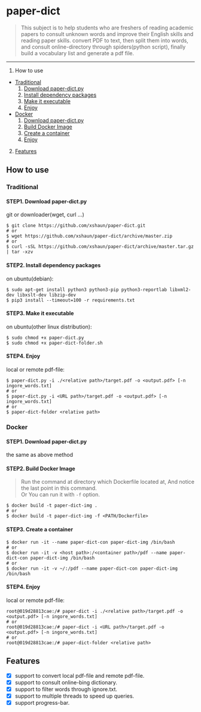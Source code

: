 # paper-dict
> This subject is to help students who are freshers of reading academic papers to consult unknown words and improve their English skills and reading paper skills.
> convert PDF to text, then split them into words, and consult online-directory through spiders(python script), finally build a vocabulary list and generate a pdf file.

---

1. How to use
  * [Traditional](#traditional)
    1. [Download paper-dict.py](#step1-download-paper-dictpy)
    2. [Install dependency packages](#step2-install-dependency-packages)
    3. [Make it executable](#step3-make-it-executable)
    4. [Enjoy](#step4-enjoy)
  * [Docker](#docker)
    1. [Download paper-dict.py](#step1-download-paper-dictpy-1)
    2. [Build Docker Image](#step2-build-docker-image)
    3. [Create a container](#step3-create-a-container)
    4. [Enjoy](#step4-enjoy-1)
2. [Features](#features)

## How to use

### Traditional

#### STEP1. Download paper-dict.py

git or downloader(wget, curl ...)
```Shell
$ git clone https://github.com/xshaun/paper-dict.git
# or
$ wget https://github.com/xshaun/paper-dict/archive/master.zip
# or
$ curl -sSL https://github.com/xshaun/paper-dict/archive/master.tar.gz | tar -xzv
```

#### STEP2. Install dependency packages

on ubuntu(debian):
```Shell
$ sudo apt-get install python3 python3-pip python3-reportlab libxml2-dev libxslt-dev libzip-dev
$ pip3 install --timeout=100 -r requirements.txt
```

#### STEP3. Make it executable

on ubuntu(other linux distribution):
```Shell
$ sudo chmod +x paper-dict.py
$ sudo chmod +x paper-dict-folder.sh
```

#### STEP4. Enjoy

local or remote pdf-file:
```Shell
$ paper-dict.py -i ./<relative path>/target.pdf -o <output.pdf> [-n ingore_words.txt]
# or
$ paper-dict.py -i <URL path>/target.pdf -o <output.pdf> [-n ingore_words.txt]
# or
$ paper-dict-folder <relative path>
```

### Docker

#### STEP1. Download paper-dict.py

the same as above method

#### STEP2. Build Docker Image
>Run the command at directory which Dockerfile located at, And notice the last point in this command.   
>Or You can run it with `-f` option.

```Shell
$ docker build -t paper-dict-img .
# or
$ docker build -t paper-dict-img -f <PATH/Dockerfile>
```

#### STEP3. Create a container

```Shell
$ docker run -it --name paper-dict-con paper-dict-img /bin/bash
# or
$ docker run -it -v <host path>:/<container path>/pdf --name paper-dict-con paper-dict-img /bin/bash
# or
$ docker run -it -v ~/:/pdf --name paper-dict-con paper-dict-img /bin/bash
```

#### STEP4. Enjoy

local or remote pdf-file:
```Shell
root@019d28813cae:/# paper-dict -i ./<relative path>/target.pdf -o <output.pdf> [-n ingore_words.txt]
# or
root@019d28813cae:/# paper-dict -i <URL path>/target.pdf -o <output.pdf> [-n ingore_words.txt]
# or
root@019d28813cae:/# paper-dict-folder <relative path>
```

## Features
- [x] support to convert local pdf-file and remote pdf-file.
- [x] support to consult online-bing dictionary.
- [x] support to filter words through ignore.txt.
- [x] support to multiple threads to speed up queries.
- [x] support progress-bar.
